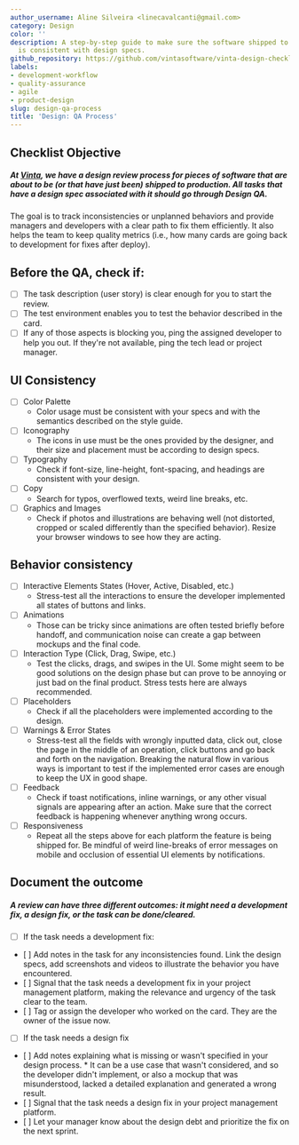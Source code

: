 ```yaml
---
author_username: Aline Silveira <linecavalcanti@gmail.com>
category: Design
color: ''
description: A step-by-step guide to make sure the software shipped to production
  is consistent with design specs.
github_repository: https://github.com/vintasoftware/vinta-design-checklists/tree/master/design-qa
labels:
- development-workflow
- quality-assurance
- agile
- product-design
slug: design-qa-process
title: 'Design: QA Process'
---
```

## Checklist Objective
##### At [Vinta](https://vintasoftware.com), we have a design review process for pieces of software that are about to be (or that have just been) shipped to production. All tasks that have a design spec associated with it should go through Design QA. 

The goal is to track inconsistencies or unplanned behaviors and provide managers and developers with a clear path to fix them efficiently. It also helps the team to keep quality metrics (i.e., how many cards are going back to development for fixes after deploy).

## Before the QA, check if:
* [ ] The task description (user story) is clear enough for you to start the review. 
* [ ] The test environment enables you to test the behavior described in the card.
* [ ] If any of those aspects is blocking you, ping the assigned developer to help you out. If they're not available, ping the tech lead or project manager.

## UI Consistency
* [ ] Color Palette
    * Color usage must be consistent with your specs and with the semantics described on the style guide.
* [ ] Iconography
    * The icons in use must be the ones provided by the designer, and their size and placement must be according to design specs.
* [ ] Typography
    * Check if font-size, line-height, font-spacing, and headings are consistent with your design.
* [ ] Copy
    * Search for typos, overflowed texts, weird line breaks, etc.
* [ ] Graphics and Images
    * Check if photos and illustrations are behaving well (not distorted, cropped or scaled differently than the specified behavior). Resize your browser windows to see how they are acting. 

## Behavior consistency
* [ ] Interactive Elements States (Hover, Active, Disabled, etc.)
    * Stress-test all the interactions to ensure the developer implemented all states of buttons and links.
* [ ] Animations
    * Those can be tricky since animations are often tested briefly before handoff, and communication noise can create a gap between mockups and the final code.
* [ ] Interaction Type (Click, Drag, Swipe, etc.)
    * Test the clicks, drags, and swipes in the UI. Some might seem to be good solutions on the design phase but can prove to be annoying or just bad on the final product. Stress tests here are always recommended.
* [ ] Placeholders
    * Check if all the placeholders were implemented according to the design. 
* [ ] Warnings & Error States
    * Stress-test all the fields with wrongly inputted data, click out, close the page in the middle of an operation, click buttons and go back and forth on the navigation. Breaking the natural flow in various ways is important to test if the implemented error cases are enough to keep the UX in good shape.
* [ ] Feedback
    * Check if toast notifications, inline warnings, or any other visual signals are appearing after an action. Make sure that the correct feedback is happening whenever anything wrong occurs.
* [ ] Responsiveness
    * Repeat all the steps above for each platform the feature is being shipped for. Be mindful of weird line-breaks of error messages on mobile and occlusion of essential UI elements by notifications.

## Document the outcome
##### A review can have three different outcomes: it might need a development fix, a design fix, or the task can be done/cleared.

* [ ] If the task needs a development fix:
*    [ ] Add notes in the task for any inconsistencies found. Link the design specs, add screenshots and videos to illustrate the behavior you have encountered. 
*    [ ] Signal that the task needs a development fix in your project management platform, making the relevance and urgency of the task clear to the team.
*    [ ] Tag or assign the developer who worked on the card. They are the owner of the issue now.

* [ ] If the task needs a design fix
*    [ ] Add notes explaining what is missing or wasn't specified in your design process.
    * It can be a use case that wasn't considered, and so the developer didn't implement, or also a mockup that was misunderstood, lacked a detailed explanation and generated a wrong result.
*    [ ] Signal that the task needs a design fix in your project management platform.  
*    [ ] Let your manager know about the design debt and prioritize the fix on the next sprint. 
